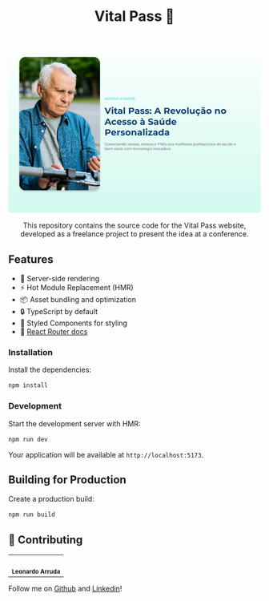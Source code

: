 <h1 align="center">Vital Pass 💙</h1>

<div align="center">

![](public/home-desktop.png)

This repository contains the source code for the Vital Pass website, developed as a freelance project to present the idea at a conference.

</div>

## Features

- 🚀 Server-side rendering
- ⚡️ Hot Module Replacement (HMR)
- 📦 Asset bundling and optimization
- 🔒 TypeScript by default
- 🎉 Styled Components for styling
- 📖 [React Router docs](https://reactrouter.com/)

### Installation

Install the dependencies:

```bash
npm install
```

### Development

Start the development server with HMR:

```bash
npm run dev
```

Your application will be available at `http://localhost:5173`.

## Building for Production

Create a production build:

```bash
npm run build
```

## 🤝 Contributing

<table>
  <tr>
    <td align="center"><img src="https://avatars.githubusercontent.com/u/49277374?v=4" width="100px;" alt=""/>
      <br />    
      <sub>
        <b>Leonardo Arruda</b>
      </sub>    
      <br />
    </td>
  </tr>
</table>

Follow me on <a href="https://github.com/LeonardoArrudaMesquita">Github</a> and <a href="https://www.linkedin.com/in/leonardo-arruda-40053b146/">Linkedin</a>!
